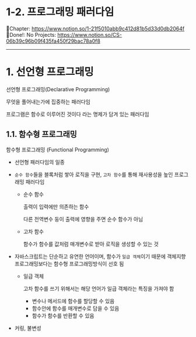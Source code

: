 # 1-2. 프로그래밍 패러다임

Chapter: https://www.notion.so/1-21f5010abb9c412d81b5d33d0db2064f
Done!: No
Projects: https://www.notion.so/CS-06b39c96b09f435fa450f29bac78a0f8

---

# 1. 선언형 프로그래밍

선언형 프로그래밍(Declarative Programming) 

무엇을 풀어내는가에 집중하는 패러다임

프로그램은 함수로 이루어진 것이다 라는 명제가 담겨 있는 패러다임

## 1.1. 함수형 프로그래밍

함수형 프로그래밍 (Functional Programming)

- 선언형 패러다임의 일종
- `순수 함수`들을 블록처럼 쌓아 로직을 구현, `고차 함수`를 통해 재사용성을 높인 프로그래밍 패러다임
    - 순수 함수
        
        출력이 입력에만 의존하는 함수
        
        다른 전역변수 둥이 출력에 영향을 주면 순수 함수가 아님
        
    - 고차 함수
        
        함수가 함수를 값처럼 매개변수로 받아 로직을 생성할 수 있는 것
        
- 자바스크립트는 단순하고 유연한 언어이며, 함수가 `일급 객체`이기 때문에 객체지향 프로그래밍보다는 함수형 프로그래밍방식이 선호 됨
    - 일급 객체
        
        고차 함수를 쓰기 위해서는 해당 언어가 일급 객체라는 특징을 가져야 함
        
        - 변수나 메서드에 함수를 할당할 수 있음
        - 함수안에 함수를 매개변수로 담을 수 있음
        - 함수가 함수를 반환할 수 있음
- 커링, 불변성

